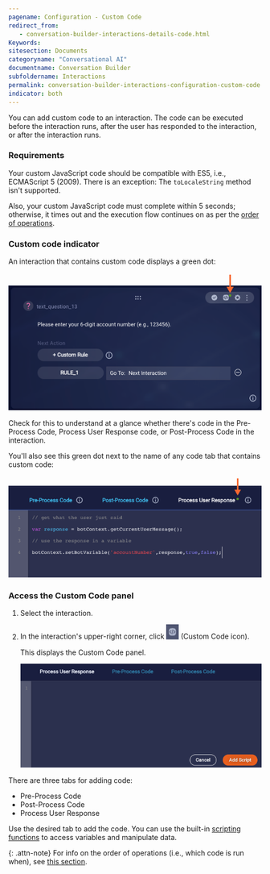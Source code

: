 ```yaml
---
pagename: Configuration - Custom Code
redirect_from:
   - conversation-builder-interactions-details-code.html
Keywords:
sitesection: Documents
categoryname: "Conversational AI"
documentname: Conversation Builder
subfoldername: Interactions
permalink: conversation-builder-interactions-configuration-custom-code.html
indicator: both
---
```


You can add custom code to an interaction. The code can be executed before the interaction runs, after the user has responded to the interaction, or after the interaction runs.

### Requirements

Your custom JavaScript code should be compatible with ES5, i.e., ECMAScript 5 (2009). There is an exception: The `toLocaleString` method isn't supported.

Also, your custom JavaScript code must complete within 5 seconds; otherwise, it times out and the execution flow continues on as per the [order of operations](conversation-builder-interactions-interaction-basics.html#order-of-operations).

### Custom code indicator
An interaction that contains custom code displays a green dot:

<img style="width:600px" src="img/ConvoBuilder/interactions_codeIndicator.png" alt="The green dot that indicates the presence of custom code in the interaction">

Check for this to understand at a glance whether there's code in the Pre-Process Code, Process User Response code, or Post-Process Code in the interaction.

You'll also see this green dot next to the name of any code tab that contains custom code:

<img style="width:600px" src="img/ConvoBuilder/interactions_codeIndicator2.png" alt="The green dot that indicates the presence of custom code in the code panel">

### Access the Custom Code panel

1. Select the interaction.
2. In the interaction's upper-right corner, click <img class="inlineimage" style="width:25px" src="img/ConvoBuilder/icon_customCode_int.png" alt="Custom Code icon"> (Custom Code icon).

    This displays the Custom Code panel.

    <img style="width:600px" class="fancyimage" src="img/ConvoBuilder/interactions_customCode2.png" alt="The Process User Response panel for entering custom code">

There are three tabs for adding code:

* Pre-Process Code
* Post-Process Code
* Process User Response

Use the desired tab to add the code. You can use the built-in [scripting functions](conversation-builder-scripting-functions-functions-list.html) to access variables and manipulate data.

{: .attn-note}
For info on the order of operations (i.e., which code is run when), see [this section](conversation-builder-interactions-interaction-basics.html#order-of-operations).
